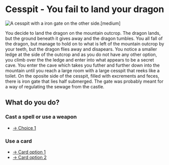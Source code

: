 # Cesspit - You fail to land your dragon

![A cesspit with a iron gate on the other side.[medium]](/static/images/games/azure-cloud-castle/cesspit.md.jpg)

You decide to land the dragon on the mountain outcrop. The dragon lands, but the ground beneath it gives away and the dragon tumbles.
You all fall of the dragon, but manage to hold on to what is left of the mountain outcrop by your teeth, but the dragon flies away and disapears. You notice a smaller ledge at the side of the outcrop and as you do not have any other option, you climb over the the ledge and enter into what appears to be a secret cave.
You enter the cave which takes you futher and further down into the mountain until you reach a large room with a large cesspit that reeks like a toilet. On the oposite side of the cesspit, filled with excrements and feces, there is iron gate that lies half submerged.
The gate was probably meant for a way of regulating the sewage from the castle.

## What do you do?

### Cast a spell or use a weapon

- [-> Choice 1](/games/azure-cloud-castle/cesspit-item-option-1.md "Using Aegis the shield")

### Use a card

- [-> Card option 1](/games/azure-cloud-castle/cesspit-card-no-lock-option-2.md "ATJ or ATQ")
- [-> Card option 2](/games/azure-cloud-castle/cesspit-card-option-1.md "ATK")